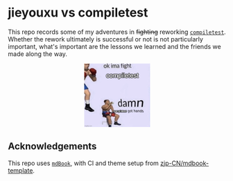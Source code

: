# jieyouxu vs compiletest

This repo records some of my adventures in ~~fighting~~ reworking [`compiletest`]. Whether the
rework ultimately is successful or not is not particularly important, what's important are the
lessons we learned and the friends we made along the way.

<p align="center">
  <img src="./compiletest-has-hands.jpg" width="30%" />
</p>

[`compiletest`]: https://github.com/rust-lang/rust/tree/master/src/tools/compiletest

## Acknowledgements

This repo uses [`mdBook`], with CI and theme setup from [zjp-CN/mdbook-template].

[`mdBook`]: https://github.com/rust-lang/mdBook
[zjp-CN/mdbook-template]: https://github.com/zjp-CN/mdbook-template
